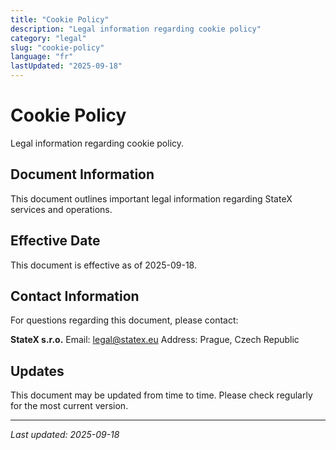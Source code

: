 ```yaml
---
title: "Cookie Policy"
description: "Legal information regarding cookie policy"
category: "legal"
slug: "cookie-policy"
language: "fr"
lastUpdated: "2025-09-18"
---
```


# Cookie Policy

Legal information regarding cookie policy.

## Document Information

This document outlines important legal information regarding StateX services and operations.

## Effective Date

This document is effective as of 2025-09-18.

## Contact Information

For questions regarding this document, please contact:

**StateX s.r.o.**
Email: legal@statex.eu
Address: Prague, Czech Republic

## Updates

This document may be updated from time to time. Please check regularly for the most current version.

---

*Last updated: 2025-09-18*